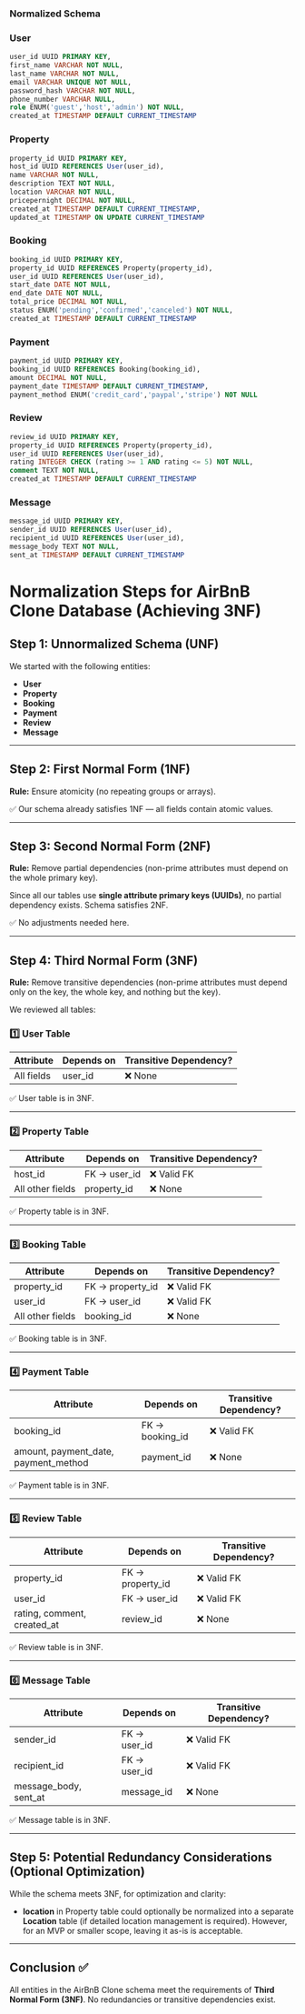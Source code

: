 ### Normalized Schema

### User

```sql
user_id UUID PRIMARY KEY,
first_name VARCHAR NOT NULL,
last_name VARCHAR NOT NULL,
email VARCHAR UNIQUE NOT NULL,
password_hash VARCHAR NOT NULL,
phone_number VARCHAR NULL,
role ENUM('guest','host','admin') NOT NULL,
created_at TIMESTAMP DEFAULT CURRENT_TIMESTAMP
```

### Property

```sql
property_id UUID PRIMARY KEY,
host_id UUID REFERENCES User(user_id),
name VARCHAR NOT NULL,
description TEXT NOT NULL,
location VARCHAR NOT NULL,
pricepernight DECIMAL NOT NULL,
created_at TIMESTAMP DEFAULT CURRENT_TIMESTAMP,
updated_at TIMESTAMP ON UPDATE CURRENT_TIMESTAMP
```

### Booking

```sql
booking_id UUID PRIMARY KEY,
property_id UUID REFERENCES Property(property_id),
user_id UUID REFERENCES User(user_id),
start_date DATE NOT NULL,
end_date DATE NOT NULL,
total_price DECIMAL NOT NULL,
status ENUM('pending','confirmed','canceled') NOT NULL,
created_at TIMESTAMP DEFAULT CURRENT_TIMESTAMP
```

### Payment

```sql
payment_id UUID PRIMARY KEY,
booking_id UUID REFERENCES Booking(booking_id),
amount DECIMAL NOT NULL,
payment_date TIMESTAMP DEFAULT CURRENT_TIMESTAMP,
payment_method ENUM('credit_card','paypal','stripe') NOT NULL
```

### Review

```sql
review_id UUID PRIMARY KEY,
property_id UUID REFERENCES Property(property_id),
user_id UUID REFERENCES User(user_id),
rating INTEGER CHECK (rating >= 1 AND rating <= 5) NOT NULL,
comment TEXT NOT NULL,
created_at TIMESTAMP DEFAULT CURRENT_TIMESTAMP
```

### Message

```sql
message_id UUID PRIMARY KEY,
sender_id UUID REFERENCES User(user_id),
recipient_id UUID REFERENCES User(user_id),
message_body TEXT NOT NULL,
sent_at TIMESTAMP DEFAULT CURRENT_TIMESTAMP
```


# Normalization Steps for AirBnB Clone Database (Achieving 3NF)

## Step 1: **Unnormalized Schema (UNF)**

We started with the following entities:

* **User**
* **Property**
* **Booking**
* **Payment**
* **Review**
* **Message**

---

## Step 2: **First Normal Form (1NF)**

**Rule:** Ensure atomicity (no repeating groups or arrays).

✅ Our schema already satisfies 1NF — all fields contain atomic values.

---

## Step 3: **Second Normal Form (2NF)**

**Rule:** Remove partial dependencies (non-prime attributes must depend on the whole primary key).

Since all our tables use **single attribute primary keys (UUIDs)**, no partial dependency exists. Schema satisfies 2NF.

✅ No adjustments needed here.

---

## Step 4: **Third Normal Form (3NF)**

**Rule:** Remove transitive dependencies (non-prime attributes must depend only on the key, the whole key, and nothing but the key).

We reviewed all tables:

### 1️⃣ **User Table**

| Attribute  | Depends on | Transitive Dependency? |
| ---------- | ---------- | ---------------------- |
| All fields | user\_id   | ❌ None                 |

✅ User table is in 3NF.

---

### 2️⃣ **Property Table**

| Attribute        | Depends on    | Transitive Dependency? |
| ---------------- | ------------- | ---------------------- |
| host\_id         | FK → user\_id | ❌ Valid FK             |
| All other fields | property\_id  | ❌ None                 |

✅ Property table is in 3NF.

---

### 3️⃣ **Booking Table**

| Attribute        | Depends on        | Transitive Dependency? |
| ---------------- | ----------------- | ---------------------- |
| property\_id     | FK → property\_id | ❌ Valid FK             |
| user\_id         | FK → user\_id     | ❌ Valid FK             |
| All other fields | booking\_id       | ❌ None                 |

✅ Booking table is in 3NF.

---

### 4️⃣ **Payment Table**

| Attribute                              | Depends on       | Transitive Dependency? |
| -------------------------------------- | ---------------- | ---------------------- |
| booking\_id                            | FK → booking\_id | ❌ Valid FK             |
| amount, payment\_date, payment\_method | payment\_id      | ❌ None                 |

✅ Payment table is in 3NF.

---

### 5️⃣ **Review Table**

| Attribute                    | Depends on        | Transitive Dependency? |
| ---------------------------- | ----------------- | ---------------------- |
| property\_id                 | FK → property\_id | ❌ Valid FK             |
| user\_id                     | FK → user\_id     | ❌ Valid FK             |
| rating, comment, created\_at | review\_id        | ❌ None                 |

✅ Review table is in 3NF.

---

### 6️⃣ **Message Table**

| Attribute               | Depends on    | Transitive Dependency? |
| ----------------------- | ------------- | ---------------------- |
| sender\_id              | FK → user\_id | ❌ Valid FK             |
| recipient\_id           | FK → user\_id | ❌ Valid FK             |
| message\_body, sent\_at | message\_id   | ❌ None                 |

✅ Message table is in 3NF.

---

## Step 5: **Potential Redundancy Considerations (Optional Optimization)**

While the schema meets 3NF, for optimization and clarity:

* **location** in Property table could optionally be normalized into a separate **Location** table (if detailed location management is required). However, for an MVP or smaller scope, leaving it as-is is acceptable.

---

## Conclusion ✅

All entities in the AirBnB Clone schema meet the requirements of **Third Normal Form (3NF)**. No redundancies or transitive dependencies exist.
